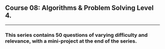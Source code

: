 ## Course 08: Algorithms & Problem Solving Level 4.

---

### This series contains 50 questions of varying difficulty and relevance, with a mini-project at the end of the series.
